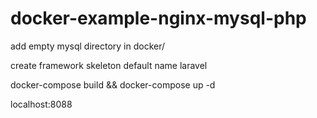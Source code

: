 # docker-example-nginx-mysql-php

add empty mysql directory in docker/

create framework skeleton default name laravel

docker-compose build && docker-compose up -d

localhost:8088
